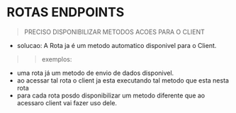 # ROTAS ENDPOINTS
> PRECISO DISPONIBILIZAR METODOS ACOES PARA O CLIENT 
- solucao: A Rota ja é um metodo automatico disponivel para o Client.

>> exemplos: 
- uma rota já um metodo de envio de dados disponivel.
- ao acessar tal rota o client ja esta executando tal metodo que esta nesta rota
- para cada rota posdo disponibilizar um metodo diferente que ao acessaro client vai fazer uso dele.